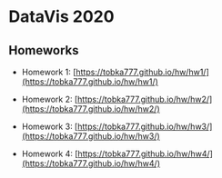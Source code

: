 # DataVis 2020

## Homeworks

- Homework 1:
[https://tobka777.github.io/hw/hw1/](https://tobka777.github.io/hw/hw1/)

- Homework 2:
[https://tobka777.github.io/hw/hw2/](https://tobka777.github.io/hw/hw2/)

- Homework 3:
[https://tobka777.github.io/hw/hw3/](https://tobka777.github.io/hw/hw3/)

- Homework 4:
[https://tobka777.github.io/hw/hw4/](https://tobka777.github.io/hw/hw4/)
